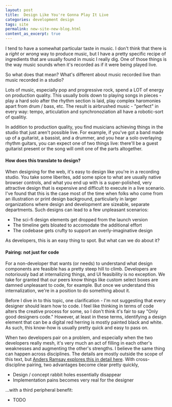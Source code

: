 ```yaml
---
layout: post
title:  Design Like You're Gonna Play It Live
categories: development design
tags: site
permalink: new-site-new-blog.html
content_as_excerpt: true
---
```


I tend to have a somewhat particular taste in music. I don't think that there
is a *right* or *wrong* way to produce music, but I have a pretty specific
recipe of ingredients that are usually found in music I really dig. One of
those things is the way music sounds when it's recorded as if it were being
played live.

So what does that mean? What's different about music recorded live than music
recorded in a studio?

Lots of music, especially pop and progressive rock, spend a LOT of energy on
production quality. This usually boils down to playing songs in pieces - play
a hard solo after the rhythm section is laid, play complex haromonies apart
from drum / bass, etc. The result is airbrushed music - "perfect" in every way:
tempo, articulation and synchronoziation all have a robotic-sort of
qualitiy.

In addition to production quality, you find musicians achieving things in the
studio that just aren't possible live. For example, if you've got a band made
up of a guitarist, a bassist, and a drummer, and you hear a solo overlaying
rhythm guitars, you can expect one of two things live: there'll be a guest
guitarist present or the song will omit one of the parts altogether.

#### How does this translate to design?

When designing for the web, it's easy to design like you're in a recording
studio. You take some liberites, add some spice to what are usually native
browser controls, and what you end up with is a super-polished, very
attractive design that is expensive and difficult to execute in a live
scenario. I've found that this is the case most of the time when folks who come
from an illustration or print design background, particularly in larger
organizations where design and development are sizeable, separate departments.
Such designs can lead to a few unpleasant scenarios:

- The sci-fi design elements get dropped from the launch version
- The timeline gets bloated to accomodate the additional effort
- The codebase gets crufty to support an overly-imaginative design

As developers, this is an easy thing to spot. But what can we do about it?

#### Pairing: not just for code

For a non-developer that wants (or needs) to understand what design components
are feasible has a pretty steep hill to climb. Developers are notoriously bad
at internalizing things, and UI feasibility is no exception. We take for
granted that our peers know things like custom select boxes are damned
unpleasant to code, for example. But once we understand this internalization,
we're in a position to do something about it.

Before I dive in to this topic, one clarification - I'm not suggesting that
every designer should learn how to code. I feel like thinking in terms of code
alters the creative process for some, so I don't think it's fair to say "Only
good designers code." However, at least in these terms, identifying a design
element that can be a digital red herring is mostly painted black and white. As
such, this know-how is usually pretty quick and easy to pass on.

When two developers pair on a problem, and especially when the two developers
really mesh, it's very much an act of filling in each other's weaknesses and
augmenting the other's strengths. I believe the same thing can happen across
disciplines. The details are mostly outside the scope of this text, but [Anders
Ramsay explores this in detail
here](http://www.andersramsay.com/2009/05/01/less-wireframes-more-collaboration-with-pair-design/).
With cross-discipline pairing, two advantages become clear pretty quickly,

- Design / concept rabbit holes essentially disappear
- Implementation pains becomes very real for the designer

...with a third peripheral benefit:

- TODO










